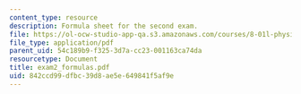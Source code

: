 ```yaml
---
content_type: resource
description: Formula sheet for the second exam.
file: https://ol-ocw-studio-app-qa.s3.amazonaws.com/courses/8-01l-physics-i-classical-mechanics-fall-2005/842ccd99dfbc39d8ae5e649841f5af9e_exam2_formulas.pdf
file_type: application/pdf
parent_uid: 54c189b9-f325-3d7a-cc23-001163ca74da
resourcetype: Document
title: exam2_formulas.pdf
uid: 842ccd99-dfbc-39d8-ae5e-649841f5af9e
---
```

